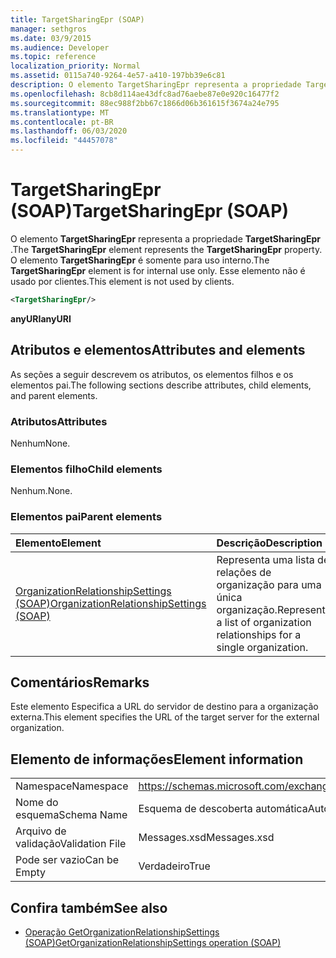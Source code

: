 ```yaml
---
title: TargetSharingEpr (SOAP)
manager: sethgros
ms.date: 03/9/2015
ms.audience: Developer
ms.topic: reference
localization_priority: Normal
ms.assetid: 0115a740-9264-4e57-a410-197bb39e6c81
description: O elemento TargetSharingEpr representa a propriedade TargetSharingEpr. O elemento TargetSharingEpr é somente para uso interno.
ms.openlocfilehash: 8cb8d114ae43dfc8ad76aebe87e0e920c16477f2
ms.sourcegitcommit: 88ec988f2bb67c1866d06b361615f3674a24e795
ms.translationtype: MT
ms.contentlocale: pt-BR
ms.lasthandoff: 06/03/2020
ms.locfileid: "44457078"
---
```

# <a name="targetsharingepr-soap"></a><span data-ttu-id="0a77b-104">TargetSharingEpr (SOAP)</span><span class="sxs-lookup"><span data-stu-id="0a77b-104">TargetSharingEpr (SOAP)</span></span>
 
<span data-ttu-id="0a77b-105">O elemento **TargetSharingEpr** representa a propriedade **TargetSharingEpr** .</span><span class="sxs-lookup"><span data-stu-id="0a77b-105">The **TargetSharingEpr** element represents the **TargetSharingEpr** property.</span></span> <span data-ttu-id="0a77b-106">O elemento **TargetSharingEpr** é somente para uso interno.</span><span class="sxs-lookup"><span data-stu-id="0a77b-106">The **TargetSharingEpr** element is for internal use only.</span></span> <span data-ttu-id="0a77b-107">Esse elemento não é usado por clientes.</span><span class="sxs-lookup"><span data-stu-id="0a77b-107">This element is not used by clients.</span></span> 
  
```XML
<TargetSharingEpr/>
```

<span data-ttu-id="0a77b-108">**anyURI**</span><span class="sxs-lookup"><span data-stu-id="0a77b-108">**anyURI**</span></span>

## <a name="attributes-and-elements"></a><span data-ttu-id="0a77b-109">Atributos e elementos</span><span class="sxs-lookup"><span data-stu-id="0a77b-109">Attributes and elements</span></span>

<span data-ttu-id="0a77b-110">As seções a seguir descrevem os atributos, os elementos filhos e os elementos pai.</span><span class="sxs-lookup"><span data-stu-id="0a77b-110">The following sections describe attributes, child elements, and parent elements.</span></span>
  
### <a name="attributes"></a><span data-ttu-id="0a77b-111">Atributos</span><span class="sxs-lookup"><span data-stu-id="0a77b-111">Attributes</span></span>

<span data-ttu-id="0a77b-112">Nenhum</span><span class="sxs-lookup"><span data-stu-id="0a77b-112">None.</span></span>
  
### <a name="child-elements"></a><span data-ttu-id="0a77b-113">Elementos filho</span><span class="sxs-lookup"><span data-stu-id="0a77b-113">Child elements</span></span>

<span data-ttu-id="0a77b-114">Nenhum.</span><span class="sxs-lookup"><span data-stu-id="0a77b-114">None.</span></span>
  
### <a name="parent-elements"></a><span data-ttu-id="0a77b-115">Elementos pai</span><span class="sxs-lookup"><span data-stu-id="0a77b-115">Parent elements</span></span>

|<span data-ttu-id="0a77b-116">**Elemento**</span><span class="sxs-lookup"><span data-stu-id="0a77b-116">**Element**</span></span>|<span data-ttu-id="0a77b-117">**Descrição**</span><span class="sxs-lookup"><span data-stu-id="0a77b-117">**Description**</span></span>|
|:-----|:-----|
|[<span data-ttu-id="0a77b-118">OrganizationRelationshipSettings (SOAP)</span><span class="sxs-lookup"><span data-stu-id="0a77b-118">OrganizationRelationshipSettings (SOAP)</span></span>](organizationrelationshipsettings-soap.md) <br/> |<span data-ttu-id="0a77b-119">Representa uma lista de relações de organização para uma única organização.</span><span class="sxs-lookup"><span data-stu-id="0a77b-119">Represents a list of organization relationships for a single organization.</span></span>  <br/> |
   
## <a name="remarks"></a><span data-ttu-id="0a77b-120">Comentários</span><span class="sxs-lookup"><span data-stu-id="0a77b-120">Remarks</span></span>

<span data-ttu-id="0a77b-121">Este elemento Especifica a URL do servidor de destino para a organização externa.</span><span class="sxs-lookup"><span data-stu-id="0a77b-121">This element specifies the URL of the target server for the external organization.</span></span> 
  
## <a name="element-information"></a><span data-ttu-id="0a77b-122">Elemento de informações</span><span class="sxs-lookup"><span data-stu-id="0a77b-122">Element information</span></span>

|||
|:-----|:-----|
|<span data-ttu-id="0a77b-123">Namespace</span><span class="sxs-lookup"><span data-stu-id="0a77b-123">Namespace</span></span>  <br/> |https://schemas.microsoft.com/exchange/2010/Autodiscover  <br/> |
|<span data-ttu-id="0a77b-124">Nome do esquema</span><span class="sxs-lookup"><span data-stu-id="0a77b-124">Schema Name</span></span>  <br/> |<span data-ttu-id="0a77b-125">Esquema de descoberta automática</span><span class="sxs-lookup"><span data-stu-id="0a77b-125">Autodiscover schema</span></span>  <br/> |
|<span data-ttu-id="0a77b-126">Arquivo de validação</span><span class="sxs-lookup"><span data-stu-id="0a77b-126">Validation File</span></span>  <br/> |<span data-ttu-id="0a77b-127">Messages.xsd</span><span class="sxs-lookup"><span data-stu-id="0a77b-127">Messages.xsd</span></span>  <br/> |
|<span data-ttu-id="0a77b-128">Pode ser vazio</span><span class="sxs-lookup"><span data-stu-id="0a77b-128">Can be Empty</span></span>  <br/> |<span data-ttu-id="0a77b-129">Verdadeiro</span><span class="sxs-lookup"><span data-stu-id="0a77b-129">True</span></span>  <br/> |
   
## <a name="see-also"></a><span data-ttu-id="0a77b-130">Confira também</span><span class="sxs-lookup"><span data-stu-id="0a77b-130">See also</span></span>

- [<span data-ttu-id="0a77b-131">Operação GetOrganizationRelationshipSettings (SOAP)</span><span class="sxs-lookup"><span data-stu-id="0a77b-131">GetOrganizationRelationshipSettings operation (SOAP)</span></span>](getorganizationrelationshipsettings-operation-soap.md)

